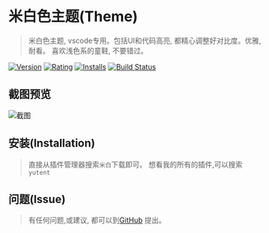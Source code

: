 # 米白色主题(Theme)
> 米白色主题, vscode专用。包括UI和代码高亮, 都精心调整好对比度。优雅,耐看。 喜欢浅色系的童鞋, 不要错过。


[![Version](https://vsmarketplacebadge.apphb.com/version-short/yutent.one-plain.svg)](https://marketplace.visualstudio.com/items?itemName=yutent.one-plain)
[![Rating](https://vsmarketplacebadge.apphb.com/rating-short/yutent.one-plain.svg)](https://marketplace.visualstudio.com/items?itemName=yutent.one-plain)
[![Installs](https://vsmarketplacebadge.apphb.com/installs/yutent.one-plain.svg)](https://marketplace.visualstudio.com/items?itemName=yutent.one-plain)
[![Build Status](https://travis-ci.org/yutent/one-plain.svg?branch=master)](https://travis-ci.org/yutent/one-plain)

## 截图预览
![截图](https://attach.cdn.doui.cc/one-plain.png?t=20181211)


## 安装(Installation)
> 直接从插件管理器搜索`米白`下载即可。
> 想看我的所有的插件,可以搜索 `yutent`


## 问题(Issue)
> 有任何问题,或建议, 都可以到[GitHub](https://github.com/yutent/one-plain.git) 提出。

